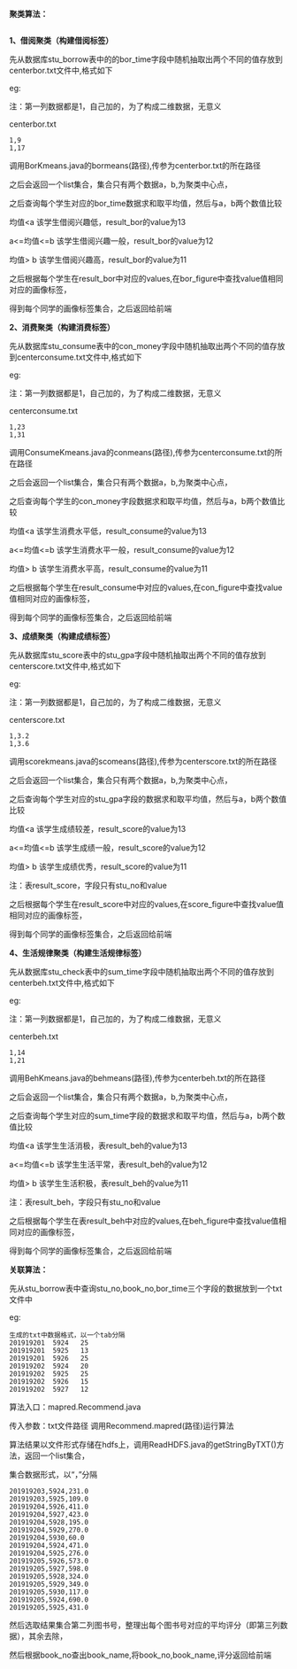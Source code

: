 **聚类算法：**

```

```

**1、借阅聚类（构建借阅标签）**

先从数据库stu_borrow表中的的bor_time字段中随机抽取出两个不同的值存放到centerbor.txt文件中,格式如下

eg:

注：第一列数据都是1，自己加的，为了构成二维数据，无意义

centerbor.txt

```
1,9
1,17
```

调用BorKmeans.java的bormeans(路径),传参为centerbor.txt的所在路径

之后会返回一个list集合，集合只有两个数据a，b,为聚类中心点，

之后查询每个学生对应的bor_time数据求和取平均值，然后与a，b两个数值比较



均值<a                           该学生借阅兴趣低，result_bor的value为13

a<=均值<=b                  该学生借阅兴趣一般，result_bor的value为12

均值> b                          该学生借阅兴趣高，result_bor的value为11



之后根据每个学生在result_bor中对应的values,在bor_figure中查找value值相同对应的画像标签，

得到每个同学的画像标签集合，之后返回给前端









**2、消费聚类（构建消费标签）**

先从数据库stu_consume表中的con_money字段中随机抽取出两个不同的值存放到centerconsume.txt文件中,格式如下

eg:

注：第一列数据都是1，自己加的，为了构成二维数据，无意义

centerconsume.txt

```
1,23
1,31
```

调用ConsumeKmeans.java的conmeans(路径),传参为centerconsume.txt的所在路径

之后会返回一个list集合，集合只有两个数据a，b,为聚类中心点，

之后查询每个学生的con_money字段数据求和取平均值，然后与a，b两个数值比较



均值<a                           该学生消费水平低，result_consume的value为13

a<=均值<=b                  该学生消费水平一般，result_consume的value为12

均值> b                          该学生消费水平高，result_consume的value为11



之后根据每个学生在result_consume中对应的values,在con_figure中查找value值相同对应的画像标签，

得到每个同学的画像标签集合，之后返回给前端









**3、成绩聚类（构建成绩标签）**

先从数据库stu_score表中的stu_gpa字段中随机抽取出两个不同的值存放到centerscore.txt文件中,格式如下

eg:

注：第一列数据都是1，自己加的，为了构成二维数据，无意义

centerscore.txt

```
1,3.2
1,3.6
```

调用scorekmeans.java的scomeans(路径),传参为centerscore.txt的所在路径

之后会返回一个list集合，集合只有两个数据a，b,为聚类中心点，

之后查询每个学生对应的stu_gpa字段的数据求和取平均值，然后与a，b两个数值比较



均值<a                           该学生成绩较差，result_score的value为13

a<=均值<=b                  该学生成绩一般，result_score的value为12

均值> b                          该学生成绩优秀，result_score的value为11

注：表result_score，字段只有stu_no和value

之后根据每个学生在result_score中对应的values,在score_figure中查找value值相同对应的画像标签，

得到每个同学的画像标签集合，之后返回给前端









**4、生活规律聚类（构建生活规律标签）**

先从数据库stu_check表中的sum_time字段中随机抽取出两个不同的值存放到centerbeh.txt文件中,格式如下

eg:

注：第一列数据都是1，自己加的，为了构成二维数据，无意义

centerbeh.txt

```
1,14
1,21
```

调用BehKmeans.java的behmeans(路径),传参为centerbeh.txt的所在路径

之后会返回一个list集合，集合只有两个数据a，b,为聚类中心点，

之后查询每个学生对应的sum_time字段的数据求和取平均值，然后与a，b两个数值比较



均值<a                           该学生生活消极，表result_beh的value为13

a<=均值<=b                  该学生生活平常，表result_beh的value为12

均值> b                          该学生生活积极，表result_beh的value为11



注：表result_beh，字段只有stu_no和value

之后根据每个学生在表result_beh中对应的values,在beh_figure中查找value值相同对应的画像标签，

得到每个同学的画像标签集合，之后返回给前端















**关联算法：**

先从stu_borrow表中查询stu_no,book_no,bor_time三个字段的数据放到一个txt 文件中

eg:

```
生成的txt中数据格式，以一个tab分隔
201919201  5924   25
201919201  5925   13
201919201  5926   25
201919202  5924   20
201919202  5925   25
201919202  5926   15
201919202  5927   12
```

算法入口：mapred.Recommend.java

传入参数：txt文件路径
调用Recommend.mapred(路径)运行算法

算法结果以文件形式存储在hdfs上，调用ReadHDFS.java的getStringByTXT()方法，返回一个list集合，

集合数据形式，以“，”分隔

```
201919203,5924,231.0
201919203,5925,109.0
201919204,5926,411.0
201919204,5927,423.0
201919204,5928,195.0
201919204,5929,270.0
201919204,5930,60.0
201919204,5924,471.0
201919204,5925,276.0
201919205,5926,573.0
201919205,5927,598.0
201919205,5928,324.0
201919205,5929,349.0
201919205,5930,117.0
201919205,5924,690.0
201919205,5925,431.0
```

然后选取结果集合第二列图书号，整理出每个图书号对应的平均评分（即第三列数据），其余去除，

然后根据book_no查出book_name,将book_no,book_name,评分返回给前端









